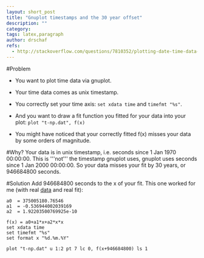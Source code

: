 ```yaml
---
layout: short_post
title: "Gnuplot timestamps and the 30 year offset"
description: ""
category:
tags: latex,paragraph
author: drschaf
refs:
  - http://stackoverflow.com/questions/7810352/plotting-date-time-data-points-and-functions-in-the-same-graph
---
```


#Problem
* You want to plot time data via gnuplot.
* Your time data comes as unix timestamp.
* You correctly set your time axis: `set xdata time` and `timefmt "%s"`.

* And you want to draw a fit function you fitted for your data into your plot:
  `plot "t-np.dat", f(x)`

* You might have noticed that your correctly fitted f(x) misses your data by
  some orders of magnitude.

#Why?
Your data is in unix timestamp, i.e. seconds since 1 Jan 1970 00:00:00. This
is '''not''' the timestamp gnuplot uses, gnuplot uses seconds since 1 Jan 2000
00:00:00. So your data misses your fit by 30 years, or 946684800 seconds.

#Solution
Add 946684800 seconds to the x of your fit. This one worked for me (with real
[data][data] and real fit):

```
a0  = 375005180.76546
a1  = -0.536944002039169
a2  = 1.92203500769925e-10

f(x) = a0+a1*x+a2*x*x
set xdata time
set timefmt "%s"
set format x "%d.%m.%Y"

plot "t-np.dat" u 1:2 pt 7 lc 0, f(x+946684800) ls 1
```

[data]:http://nopaste.info/c414cacbd4.html
